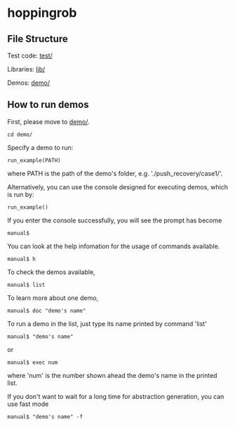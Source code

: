 # hoppingrob

## File Structure

Test code: [test/](./test/)

Libraries: [lib/](./lib/)

Demos: [demo/](./demo/)

## How to run demos

First, please move to [demo/](./demo/). 
```
cd demo/
```

Specify a demo to run:
```
run_example(PATH)
```
where PATH is the path of the demo's folder, e.g. './push_recovery/case1/'.

Alternatively, you can use the console designed for executing demos, which is run by:
```
run_example()
```

If you enter the console successfully, you will see the prompt has become
```
manual$
```

You can look at the help infomation for the usage of commands available.
```
manual$ h
```

To check the demos available, 
```
manual$ list
```

To learn more about one demo,
```
manual$ doc "demo's name"
```



To run a demo in the list, just type its name printed by command 'list'
```
manual$ "demo's name"
```
or
```
manual$ exec num
```
where 'num' is the number shown ahead the demo's name in the printed list.

If you don't want to wait for a long time for abstraction generation, you can use fast mode
```
manual$ "demo's name" -f
```
